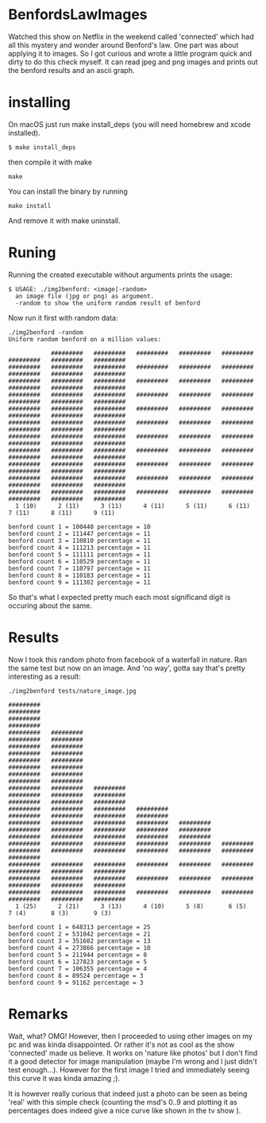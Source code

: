 # BenfordsLawImages

Watched this show on Netflix in the weekend called 'connected' which had all this mystery and wonder around Benford's law.
One part was about applying it to images. So I got curious and wrote a little program quick and dirty to do this check myself.
It can read jpeg and png images and prints out the benford results and an ascii graph.


# installing
On macOS just run make install_deps (you will need homebrew and xcode installed).

```
$ make install_deps
```

then compile it with make
```
make
```

You can install the binary by running
```
make install
```
And remove it with make uninstall.


# Runing
Running the created executable without arguments prints the usage:
```
$ USAGE: ./img2benford: <image|-random>
  an image file (jpg or png) as argument.
  -random to show the uniform random result of benford
```

Now run it first with random data:
```
./img2benford -random
Uniform random benford on a million values:

            #########   #########   #########   #########   #########   #########   #########   #########
#########   #########   #########   #########   #########   #########   #########   #########   #########
#########   #########   #########   #########   #########   #########   #########   #########   #########
#########   #########   #########   #########   #########   #########   #########   #########   #########
#########   #########   #########   #########   #########   #########   #########   #########   #########
#########   #########   #########   #########   #########   #########   #########   #########   #########
#########   #########   #########   #########   #########   #########   #########   #########   #########
#########   #########   #########   #########   #########   #########   #########   #########   #########
#########   #########   #########   #########   #########   #########   #########   #########   #########
#########   #########   #########   #########   #########   #########   #########   #########   #########
#########   #########   #########   #########   #########   #########   #########   #########   #########
  1 (10)      2 (11)      3 (11)      4 (11)      5 (11)      6 (11)      7 (11)      8 (11)      9 (11)

benford count 1 = 100440 percentage = 10
benford count 2 = 111447 percentage = 11
benford count 3 = 110810 percentage = 11
benford count 4 = 111213 percentage = 11
benford count 5 = 111111 percentage = 11
benford count 6 = 110529 percentage = 11
benford count 7 = 110797 percentage = 11
benford count 8 = 110183 percentage = 11
benford count 9 = 111302 percentage = 11
```

So that's what I expected pretty much each most significand digit is occuring about the same.

# Results
Now I took this random photo from facebook of a waterfall in nature. Ran the same test but now on an image. And 'no way', gotta
say that's pretty interesting as a result:

```
./img2benford tests/nature_image.jpg

#########
#########
#########
#########
#########   #########
#########   #########
#########   #########
#########   #########
#########   #########
#########   #########
#########   #########
#########   #########
#########   #########   #########
#########   #########   #########
#########   #########   #########
#########   #########   #########   #########
#########   #########   #########   #########
#########   #########   #########   #########   #########
#########   #########   #########   #########   #########
#########   #########   #########   #########   #########
#########   #########   #########   #########   #########   #########
#########   #########   #########   #########   #########   #########   #########
#########   #########   #########   #########   #########   #########   #########   #########   #########
#########   #########   #########   #########   #########   #########   #########   #########   #########
#########   #########   #########   #########   #########   #########   #########   #########   #########
  1 (25)      2 (21)      3 (13)      4 (10)      5 (8)       6 (5)       7 (4)       8 (3)       9 (3)

benford count 1 = 648313 percentage = 25
benford count 2 = 531042 percentage = 21
benford count 3 = 351602 percentage = 13
benford count 4 = 273866 percentage = 10
benford count 5 = 211944 percentage = 8
benford count 6 = 127823 percentage = 5
benford count 7 = 106355 percentage = 4
benford count 8 = 89524 percentage = 3
benford count 9 = 91162 percentage = 3

```

# Remarks
Wait, what? OMG!
However, then I proceeded to using other images on my pc and was kinda disappointed. Or rather it's not as cool as the show 'connected' made us believe.
It works on 'nature like photos' but I don't find it a good detector for image manipulation (maybe I'm wrong and I just didn't test enough...).  However for the 
first image I tried and immediately seeing this curve it was kinda amazing ;).

It is however really curious that indeed just a photo can be seen as being 'real' with this simple check (counting the msd's 0..9 and plotting it as percentages does indeed
give a nice curve like shown in the tv show ).

